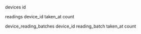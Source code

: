 devices
  id

readings
  device_id
  taken_at
  count

device_reading_batches
  device_id
  reading_batch
    taken_at
    count
